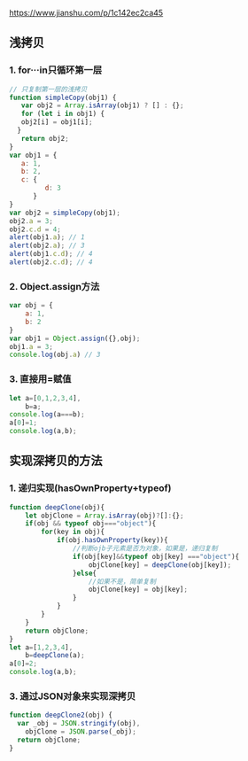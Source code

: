 https://www.jianshu.com/p/1c142ec2ca45

## 浅拷贝

### 1. for···in只循环第一层

```js
// 只复制第一层的浅拷贝
function simpleCopy(obj1) {
   var obj2 = Array.isArray(obj1) ? [] : {};
   for (let i in obj1) {
   obj2[i] = obj1[i];
  }
   return obj2;
}
var obj1 = {
   a: 1,
   b: 2,
   c: {
         d: 3
      }
}
var obj2 = simpleCopy(obj1);
obj2.a = 3;
obj2.c.d = 4;
alert(obj1.a); // 1
alert(obj2.a); // 3
alert(obj1.c.d); // 4
alert(obj2.c.d); // 4
```

### 2. Object.assign方法

```js
var obj = {
    a: 1,
    b: 2
}
var obj1 = Object.assign({},obj);
obj1.a = 3;
console.log(obj.a) // 3
```

### 3. 直接用=赋值

```jsx
let a=[0,1,2,3,4],
    b=a;
console.log(a===b);
a[0]=1;
console.log(a,b);
```

## 实现深拷贝的方法

### 1. 递归实现(hasOwnProperty+typeof)

```js
function deepClone(obj){
    let objClone = Array.isArray(obj)?[]:{};
    if(obj && typeof obj==="object"){
        for(key in obj){
            if(obj.hasOwnProperty(key)){
                //判断ojb子元素是否为对象，如果是，递归复制
                if(obj[key]&&typeof obj[key] ==="object"){
                    objClone[key] = deepClone(obj[key]);
                }else{
                    //如果不是，简单复制
                    objClone[key] = obj[key];
                }
            }
        }
    }
    return objClone;
}    
let a=[1,2,3,4],
    b=deepClone(a);
a[0]=2;
console.log(a,b);
```

### 3. 通过JSON对象来实现深拷贝

```js
function deepClone2(obj) {
  var _obj = JSON.stringify(obj),
    objClone = JSON.parse(_obj);
  return objClone;
}
```



